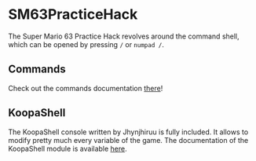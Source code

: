 # SM63PracticeHack

The Super Mario 63 Practice Hack revolves around the command shell, which can be opened by pressing ```/``` or ```numpad /```.

## Commands

Check out the commands documentation [there](https://github.com/Sekanor/SM63PracticeHack/blob/master/docs/Commands.md)!

## KoopaShell

The KoopaShell console written by Jhynjhiruu is fully included. It allows to modify pretty much every variable of the game.
The documentation of the KoopaShell module is available [here](https://github.com/Sekanor/SM63PracticeHack/blob/master/docs/KoopaShell.md).

